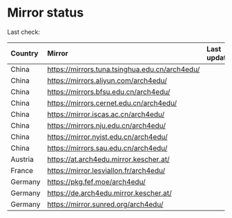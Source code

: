 <script src="./time.js"></script>
# Mirror status
Last check: <script type="text/javascript">localize(1721013888.7136004);</script>

|Country|Mirror|Last update|
|:------|:-----|:----------|
|China|https://mirrors.tuna.tsinghua.edu.cn/arch4edu/|<script type="text/javascript">localize(1720982884);</script>|
|China|https://mirrors.aliyun.com/arch4edu/|<script type="text/javascript">localize(1720939051);</script>|
|China|https://mirrors.bfsu.edu.cn/arch4edu/|<script type="text/javascript">localize(1720982884);</script>|
|China|https://mirrors.cernet.edu.cn/arch4edu/|<script type="text/javascript">localize(1720982884);</script>|
|China|https://mirror.iscas.ac.cn/arch4edu/|<script type="text/javascript">localize(1720982884);</script>|
|China|https://mirrors.nju.edu.cn/arch4edu/|<script type="text/javascript">localize(1720852453);</script>|
|China|https://mirror.nyist.edu.cn/arch4edu/|<script type="text/javascript">localize(1720939051);</script>|
|China|https://mirrors.sau.edu.cn/arch4edu/|<script type="text/javascript">localize(1720982884);</script>|
|Austria|https://at.arch4edu.mirror.kescher.at/|<script type="text/javascript">localize(1720982884);</script>|
|France|https://mirror.lesviallon.fr/arch4edu/|<script type="text/javascript">localize(1720982884);</script>|
|Germany|https://pkg.fef.moe/arch4edu/|<script type="text/javascript">localize(1720982884);</script>|
|Germany|https://de.arch4edu.mirror.kescher.at/|<script type="text/javascript">localize(1720982884);</script>|
|Germany|https://mirror.sunred.org/arch4edu/|<script type="text/javascript">localize(1720982884);</script>|

<script src="./tablefilter/tablefilter.js"></script>
<script src="./table.js"></script>